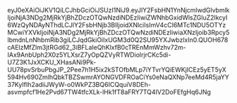 eyJ0eXAiOiJKV1QiLCJhbGciOiJSUzI1NiJ9.eyJlY2FsbHN1YnNjcmlwdGlvbmlkIjoiNjA3NDg2MjRkYjBhZDczOTQwNzdiNDEzIiwiZWNhbGxidWlsZGluZ2lkcyI6WzQyNDAyNThdLCJlY2FsbHNjb3BlIjoidXNlciIsImV4cCI6MTc1NDU5OTYzMCwiYXVkIjoiNjA3NDg2MjRkYjBhZDczOTQwNzdiNDEzIiwiaXNzIjoib3Rpcy5lbmdnLnNhbmRib3giLCJqdGkiOiIxUGM3d0Q2SU95YXJwbzlxIn0.QUOH678cAElzMfZlm3jtRGd62_3iBFLaIeQhKlxfB0cTREnMmWzhv72m-IAx9AnbUph2X0z5YLXsrZ7yOpQZVyRTWDiolrjrCKc5di-U7Z3K1JxXCKU_XHasANi9Pk-UU78pvSrbuPbgJP_2Pee7h1H5ix2kSTOfbMLp7iYTvrYQiEWKjICEz5yET5yX594Hv690ZmlhQbkTBZSwmrAYONGVDFROaCiYs0eNaQXNp7eeMd4R5jaYY37KyIfIh2adiiJWyW-o0WkPZ3BQ6ICQquiV8DEh-asvmpfcf1He2Pvd67TW4tfcXLk-lHk1fT8aFRY7TQ4IV2DoFEfgHq6JNg
